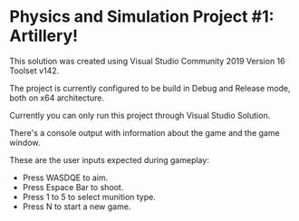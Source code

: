 # Physics and Simulation Project #1: Artillery!

This solution was created using Visual Studio Community 2019 Version 16 Toolset v142.

The project is currently configured to be build in Debug and Release mode, both on x64 architecture.

Currently you can only run this project through Visual Studio Solution.

There's a console output with information about the game and the game window.

These are the user inputs expected during gameplay:
- Press WASDQE to aim.
- Press Espace Bar to shoot.
- Press 1 to 5 to select munition type.
- Press N to start a new game.